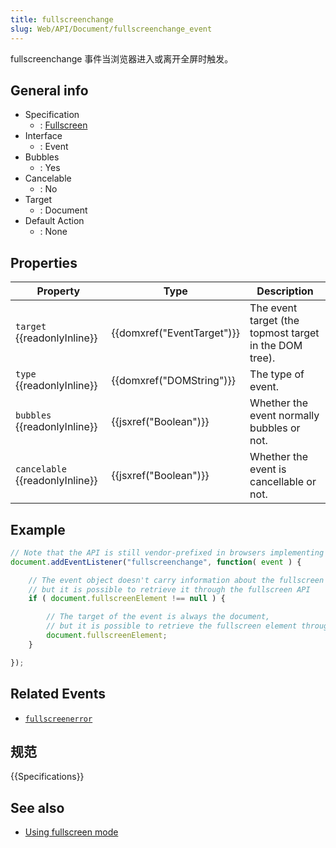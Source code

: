 ```yaml
---
title: fullscreenchange
slug: Web/API/Document/fullscreenchange_event
---
```

fullscreenchange 事件当浏览器进入或离开全屏时触发。

## General info

- Specification
  - : [Fullscreen](https://dvcs.w3.org/hg/fullscreen/raw-file/tip/Overview.html#api)
- Interface
  - : Event
- Bubbles
  - : Yes
- Cancelable
  - : No
- Target
  - : Document
- Default Action
  - : None

## Properties

| Property                              | Type                                 | Description                                            |
| ------------------------------------- | ------------------------------------ | ------------------------------------------------------ |
| `target` {{readonlyInline}}     | {{domxref("EventTarget")}} | The event target (the topmost target in the DOM tree). |
| `type` {{readonlyInline}}       | {{domxref("DOMString")}}     | The type of event.                                     |
| `bubbles` {{readonlyInline}}    | {{jsxref("Boolean")}}         | Whether the event normally bubbles or not.             |
| `cancelable` {{readonlyInline}} | {{jsxref("Boolean")}}         | Whether the event is cancellable or not.               |

## Example

```js
// Note that the API is still vendor-prefixed in browsers implementing it
document.addEventListener("fullscreenchange", function( event ) {

    // The event object doesn't carry information about the fullscreen state of the browser,
    // but it is possible to retrieve it through the fullscreen API
    if ( document.fullscreenElement !== null ) {

        // The target of the event is always the document,
        // but it is possible to retrieve the fullscreen element through the API
        document.fullscreenElement;
    }

});
```

## Related Events

- [`fullscreenerror`](/zh-CN/docs/Mozilla_event_reference/fullscreenerror)

## 规范

{{Specifications}}

## See also

- [Using fullscreen mode](/zh-CN/docs/DOM/Using_full-screen_mode)
